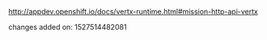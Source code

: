 http://appdev.openshift.io/docs/vertx-runtime.html#mission-http-api-vertx

 
 changes added on: 1527514482081